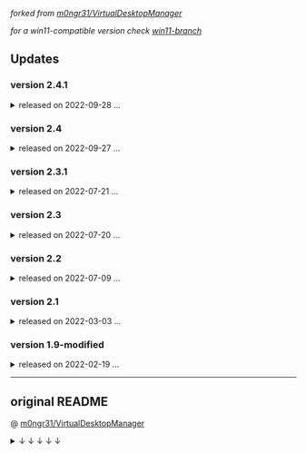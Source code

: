_forked from [m0ngr31/VirtualDesktopManager](https://github.com/m0ngr31/VirtualDesktopManager "")_



_for a win11-compatible version check [win11-branch](https://github.com/iskmz/VirtualDesktopManager/tree/win11)_



## Updates ##


### version 2.4.1 ### 
<details>
<summary> released on 2022-09-28 ... </summary>

* Added hotkey for (P)anic ! : Ctrl+Alt+Shift+P , for fast saving of desktop data & screenshots 
* Added hotkey to show/hide desktops (L)ist : Ctrl+Alt+Shift+L , for fast select of desktop #, Add & Close items from menu using up/down arrows & Enter
  - Note that sometimes it loses focus and arrows don't work suddenly; a simple fix is "Alt+Tab" to it so it works again  
* Added hotkey Ctrl+Alt+Shift+H :  to show (H)otkeys list

</details>

### version 2.4 ###  
<details>
<summary> released on 2022-09-27 ... </summary>
	
* a workaround to override default windows combination: Ctrl+Winkey+Right/Left, and also touchpad 4-finger-swipe Right/Left using [AutoHotkey.dll](https://github.com/HotKeyIt/ahkdll-v1-release/tree/master/Win32w) script which runs on program load, and uses compiled binaries from [MScholtes/VirtualDesktop](https://github.com/MScholtes/VirtualDesktop)
  <details>
    <summary> (more details ...) </summary>
	
    - use Ctrl+Alt+Shift+S at anytime to toggle this override on/off
    - this override enables desktops wraping/cycling when reaching edges (this is the purpose of it)
    - the reason for using external binaries and not the C# code itself to move to desktops, is that I'm new to AHK scripts and couldn't find a way to make script interact with C# code (and vice versa); would be happy for suggestions on how to do it.
  </details>
  
* major (and pretty useful) updates to Data sub-menu:-
  - "list all browsers' URLs" option, with an option to copy to clipboard a list of all tabs and their URLs
    <details>
    <summary> (more details ...) </summary>
	
	- supports Firefox, Chrome, MSEdge & I.E.
	- uses SHDocVw (for I.E.)  &  UIAutomationCore.dll (for the rest)
	- UIAutomationCore method, basically traverses the UI tree of each browser looking for the tabs list; therefore, it may not work on future versions if changes happen to UI.
	- UIAutomationCore method, also depends that names of some UI elements are in English, so localized versions of the browsers might break it.
	- was tested & working on the ENGLISH-language versions of: chrome (v105.0.5195.127_64-bit), firefox (v105.0_64-bit), msedge (v105.0.1343.42_64-bit), I.E. (v11.00.19041.1566, on win10_20H2)
    </details>
    
  - "Export URLs", same as list URLs , but exports them to an HTML file which has clickable links
  - "list all open folders", lists all open folders' full paths, with an option to copy to clipboard
  - "Export Folders", same as the above, but saves the full paths to a BATCH file which opens all folders when run
  - "Export All Data" was updated to include also URLs list & folders list from the above items
  - "Screenshot Current" which takes a screenshot(s) of current desktop and saves to image file(s)
  - "Screenshot All" which takes screenshots of all desktops and saves all of them
  - updated default filename for all "Export"-items above to include current date-time
  - icons to all items ( from [icons8](https://icons8.com "") )
* Panic! item in data menu, which quickly does all the exports and screenshots mentioned above, to a default directory (on User's Desktop) with minimal prompts
* in "About" dialog, added Hotkeys button which opens a message-box with Hotkeys list information.
* more organized and concise code (Functions.cs file which separates extra classes from Form1.cs)

<div align="center">
<img src="https://user-images.githubusercontent.com/48130426/192449839-9d781691-9af8-47c3-b1f8-8685d4705d8d.png" width=50% height=50% align="center">
</div>

</details>

### version 2.3.1 ###	
<details>
<summary> released on 2022-07-21 ... </summary>
	
* minor 'cosmetic' changes: added two submenus: 'cycling' & 'data', to group together similar items and make main-menu more compact
  
<div align="center">
<img src="https://user-images.githubusercontent.com/48130426/180141305-0b4c79b7-508b-43c3-b179-7b8192e902a0.png" width=50% height=50% align="center">
</div>

</details>

### version 2.3 ###
<details>
<summary> released on 2022-07-20 ... </summary>
	
* new icons in main-menu ; mostly from: [icons8](https://icons8.com "")
* splash screen option, to show desktop# & title for a couple of seconds, when desktop is changed
  - note that it is automatically de-activated before cycle / rev-cycle (because of conflict in 'timers')
* "list windows" feature , to list all open windows (their handles & titles) in the CURRENT desktop ; can copy data to clipboard as in 'desktops GUIDs' from before
* "export data" feature, to save a text file with all desktop data: titles, GUIDs, and a windows-list per each desktop (could be useful to help restore open windows, when sudden restart for example;  manually!)
* descriptive tooltips for main-menu
* "About" dialog  

<div align="center">
<img src="https://user-images.githubusercontent.com/48130426/180053663-4c6b4762-0a4b-4366-aa89-629850e00f74.png" width=50% height=50% align="center">
</div>

</details>

### version 2.2 ###
<details>
<summary> released on 2022-07-09 ... </summary>
	
* new menu-items in desktops-list: 
  - "Close All" to close all desktops at once
  - "Add Multiple" to add as many desktops as user enters [range: 1 to 10]			
* some minor UI improvements in desktops-list: new icons, tooltips ...
* minor code clean-up / order  

</details>

### version 2.1 ###
<details>
<summary> released on 2022-03-03 ... </summary>

___changes / additions made in version 2.1 :-___

1. added CYCLE/REVERSE-CYCLE functions to cycle desktops automatically; including sub-menus for transition-time and number of cycles, with a special option to cycle-forever (stopped on CTRL+ALT+S).
2. code-shortenings, clean-up and more concise code
3. changed desktops-list: including ADD/CLOSE buttons to add and remove desktops, desktop-names feature.
4. desktop-names: can change on right-clicking each desktop-item. Program reads registry keys for loading names (compatible with early win10 releases), but changing names needs win10 version 2004 or newer.
	+ credits to:  [MScholtes/VirtualDesktop](https://github.com/MScholtes/VirtualDesktop "") , as most of the code for reading/setting desktop names is taken from there.
5. commented out (removed) BalloonTip msg about "Error Setting Hotkeys" , since hotkeys are set, even though an error is thrown, so no need for the msg.
6. added user preferences option, with load/save to an xml file of: chosen color (and brush), transition time and cycles amount. Preferences are saved automatically on exit , but also there is a menu-item to save at anytime.
7. added consts class, for grouping all constants together, including value-ranges for VALIDITY-CHECK on startup after loading user preferences, so that tampering with xml file won't crash the program; in case of any illegal value, then DEFAULTS are loaded from CONST class.
8. all currently chosen user preferences are highlighted now , when opening each sub-menu
9. more user interaction: Message boxes before closing a desktop, before cycling-forever, after saving preferences, and an input-box for changing desktop-name (imported from visual basic).
	+ credits for InputBox (.dll to import from VB) to:  [codeproject](https://www.codeproject.com/articles/32573/exposing-vb-inputbox-dialog-to-c-code "")
10. when hovering over tray icon now, can see desktop name, if exists.
11. a menu item "desktops GUIDs" to show a list of all desktops, their names and GUIDs, with an option to copy data to clipboard.
 
 
<img src="https://user-images.githubusercontent.com/48130426/156536171-2fa37465-09cf-4cd7-9ffe-a33b99ee5bc7.png" width=45% height=45%> <img src="https://user-images.githubusercontent.com/48130426/156536178-7c366275-22b7-44e3-ac9e-da2db925e810.png" width=45% height=45%> <img src="https://user-images.githubusercontent.com/48130426/156536180-ec773f0f-13e3-4afa-84f6-8625a72066e6.png" width=45% height=45%> <img src="https://user-images.githubusercontent.com/48130426/156536183-cd512d37-0361-4c66-8809-e7ac373e32c0.png" width=45% height=45%> <img src="https://user-images.githubusercontent.com/48130426/156536185-1a0f0ec8-189c-4af8-b273-2b7f71b4dec0.png" width=45% height=45%>


</details>


### version 1.9-modified ###
<details>
<summary> released on 2022-02-19 ... </summary>



___changes / additions made in this modification:-___

1. changes to tray icon visibility / appearance: background colors, font size (bigger), and more visible numbers; Because of these changes, tray-icon was restricted back to 1-9 desktops only, and after the 9th desktop a "+" sign will appear instead (no crashing)
2. clean-up of Resources folder of unused icons
3. added a function on LEFT-mouse click on tray icon >> move to next desktop (by numerical order), and if holding SHIFT along with click >> move to previous desktop
4. added two context-menu items: NEXT , PREVIOUS that do the above functionalities in (3.)
5. added desktops'-list sub-menu: to go to each desktop by a single click on its number
6. added (Desktop Number) shown when mouse-hovering over tray icon (useful when more than 9 desktops)
7. added colors' palette (~ 14 options) to choose from to change tray-icon's background color, or make it transparent.


<img src="https://user-images.githubusercontent.com/48130426/154814650-32d65f4c-b4b0-45a1-8d98-b31df779d4fb.png" width=45% height=45%> <img src="https://user-images.githubusercontent.com/48130426/154814667-1013a978-b1e7-47da-97c4-b349f1145f48.png" width=45% height=45%> <img src="https://user-images.githubusercontent.com/48130426/154814673-8701f934-b859-4e3f-ac6d-445acac9a47b.png" width=45% height=45%>


</details>



------------------------------------------------------------

## original README ##
@ [m0ngr31/VirtualDesktopManager](https://github.com/m0ngr31/VirtualDesktopManager "")

<details>
<summary> ↓ ↓ ↓ ↓ ↓ </summary>

VirtualDesktopManager
======
About
------------------------
This program was made for people who are using Windows 10's built-in Virtual Desktops, but who don't like the default key-binding, don't like how you can't cycle through your desktops (If you are on your last one you don't want to hotkey over to the first one 8 times), and don't like not knowing what desktop # they are on.

Install
------------------------
There is no installation. Just download the .zip from the Releases, extract it and then run VirtualDesktopManager.exe.

You can use Task Scheduler to make it launch when you login so you don't have to launch it manually every reboot.

Usage
------------------------

You can continue to use the default hotkey to change desktops (Ctrl+Win+Left/Right), but you won't get any of the benefit of the program except knowing which desktop you are on. 

I have added a listener to the hotkey of Ctrl+Alt+Left/Right. With this hotkey, you can cycle through your virtual desktops. If this hotkey doesn't work on your system (Intel utility already uses it), you can open up the settings and select the alternate hotkey (Shift+Alt+Left/Right).

As of v1.5.0, you are no longer limited to 9 desktops. The icon will automatically update up to 999 desktops (can you handle that many?).


Limitations
------------------------
 * <s>Due to not wanting to make lots of tray icons, this program only supports up to 9 virtual desktops (it will crash if you go above that).</s>
 * If you try switch between desktops too quickly, windows on different desktops will try to gain focus (you'll see what I mean when you try it out).
 * It needs more testing to see how well it will handle suspend/hibernation events.
 * You will need to relaunch the program if explorer.exe crashes.
 * <s>Hotkeys are statically coded in, so if you want to configure them, you'll have to modify the source.</s>
 * <s>It doesn't handle it very well when you add or create virtual desktops while it's running. You'll need to relaunch it.</s>

I'm trying to work on these issues, but if you have a solution, just throw in a PR and I'll take a look.


</details>

